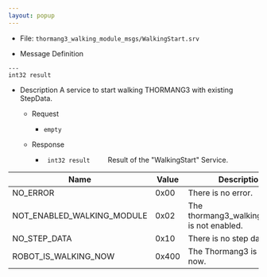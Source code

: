 ```yaml
---
layout: popup
---
```


- File: `thormang3_walking_module_msgs/WalkingStart.srv`

- Message Definition
 ```
 ---
 int32 result
 ```

- Description
A service to start walking THORMANG3 with existing StepData.

  - Request
    * `empty`

  - Response
    * ` int32 result`
&emsp;&emsp; Result of the "WalkingStart" Service.

| Name                       | Value | Description                                  |
|----------------------------|-------|----------------------------------------------|
| NO_ERROR                   | 0x00  | There is no error.                           |
| NOT_ENABLED_WALKING_MODULE | 0x02  | The thormang3_walking_module is not enabled. |
| NO_STEP_DATA               | 0x10  | There is no step data.                       |
| ROBOT_IS_WALKING_NOW       | 0x400 | The Thormang3 is walking now.                |
